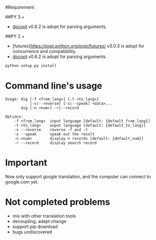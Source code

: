#Requirement

##PY 3.+
* [docopt](https://github.com/docopt/docopt) v0.6.2 is adopt for parsing arguments.

##PY 2.+
* [futures]https://pypi.python.org/pypi/futures/ v3.0.3 is adopt for concurrence and compatibility.
* [docopt](https://github.com/docopt/docopt) v0.6.2 is adopt for parsing arguments.
```python
python setup.py install
```
# Command line's usage
	Usage: dig [-f <from_lang>] [-t <to_lang>]
			   [-v|--reverse] [-s|--speak] <data>...
		   dig [-n <num>] -r|--record

	Options:
		-f <from_lang>  input language [default: {default_from_lang}]
		-t <to_lang>    ouput language [default: {default_to_lang}]
		-v --reverse    reverse -f and -t
		-s --speak      speak out the result
		-n <num>        display n records [default: {default_num}]
		-r --record     display search record
		

# Important
Now only support google translation, and the computer can connect to google.com yet.

# Not completed problems
* mix with other translation tools
* decoupling, adapt change 
* support pip download
* bugs undiscovered